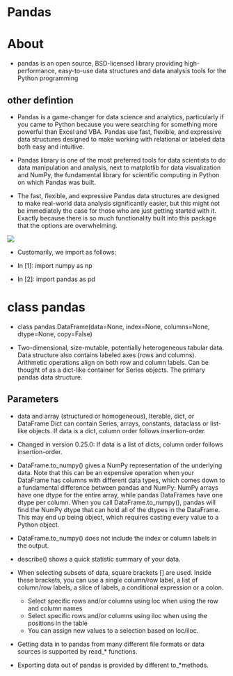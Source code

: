 # Pandas

# About

- pandas is an open source, BSD-licensed library providing high-performance, easy-to-use data structures and data analysis tools for the Python programming
## other defintion 
- Pandas is a game-changer for data science and analytics, particularly if you came to Python because you were searching for something more powerful than Excel and VBA. Pandas use fast, flexible, and expressive data structures designed to make working with relational or labeled data both easy and intuitive.

- Pandas library is one of the most preferred tools for data scientists to do data manipulation and analysis, next to matplotlib for data visualization and NumPy, the fundamental library for scientific computing in Python on which Pandas was built.

- The fast, flexible, and expressive Pandas data structures are designed to make real-world data analysis significantly easier, but this might not be immediately the case for those who are just getting started with it. Exactly because there is so much functionality built into this package that the options are overwhelming.

![](https://miro.medium.com/max/750/1*ybVOcMjUFnT2JBKn2khXnQ.jpeg)


- Customarily, we import as follows:

- In [1]: import numpy as np

- In [2]: import pandas as pd


# class pandas

- class pandas.DataFrame(data=None, index=None, columns=None, dtype=None, copy=False)

- Two-dimensional, size-mutable, potentially heterogeneous tabular data. Data structure also contains labeled axes (rows and columns). Arithmetic operations align on both row and column labels. Can be thought of as a dict-like container for Series objects. The primary pandas data structure.

## Parameters

- data and array (structured or homogeneous), Iterable, dict, or DataFrame Dict can contain Series, arrays, constants, dataclass or list-like objects. If data is a dict, column order follows insertion-order.

- Changed in version 0.25.0: If data is a list of dicts, column order follows insertion-order.


- DataFrame.to_numpy() gives a NumPy representation of the underlying data. Note that this can be an expensive operation when your DataFrame has columns with different data types, which comes down to a fundamental difference between pandas and NumPy: NumPy arrays have one dtype for the entire array, while pandas DataFrames have one dtype per column. When you call DataFrame.to_numpy(), pandas will find the NumPy dtype that can hold all of the dtypes in the DataFrame. This may end up being object, which requires casting every value to a Python object.
- DataFrame.to_numpy() does not include the index or column labels in the output.

- describe() shows a quick statistic summary of your data.
- When selecting subsets of data, square brackets [] are used. Inside these brackets, you can use a single column/row label, a list of column/row labels, a slice of labels, a conditional expression or a colon.

    - Select specific rows and/or columns using loc when using the row and column names
    - Select specific rows and/or columns using iloc when using the positions in the table
    - You can assign new values to a selection based on loc/iloc.

- Getting data in to pandas from many different file formats or data sources is supported by read_* functions.
- Exporting data out of pandas is provided by different to_*methods.

